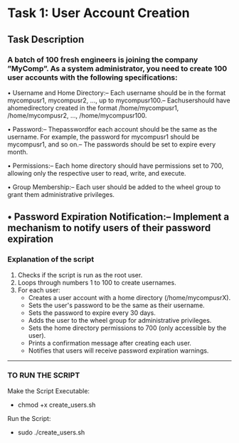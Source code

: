  # Task 1: User Account Creation
 
 ## Task Description
 
 ### A batch of 100 fresh engineers is joining the company ”MyComp”. As a system administrator, you need to create 100 user accounts with the following specifications:
 
 • Username and Home Directory:– Each username should be in the format mycompusr1, mycompusr2, ..., up to mycompusr100.– Eachusershould have ahomedirectory created in the format /home/mycompusr1, /home/mycompusr2,
 ..., /home/mycompusr100.
 
 • Password:– Thepasswordfor each account should be the same as the username. For example, the password
 for mycompusr1 should be mycompusr1, and so on.– The passwords should be set to expire every month.
 
 • Permissions:– Each home directory should have permissions set to 700, allowing only the respective user to
 read, write, and execute.
 
 • Group Membership:– Each user should be added to the wheel group to grant them administrative privileges.
 
 • Password Expiration Notification:– Implement a mechanism to notify users of their password expiration
------------------------------------------------------------------------------------------------------------------------------------

 ### Explanation of the script

1. Checks if the script is run as the root user.
2. Loops through numbers 1 to 100 to create usernames.
3. For each user:
   - Creates a user account with a home directory (/home/mycompusrX).
   - Sets the user's password to be the same as their username.
   - Sets the password to expire every 30 days.
   - Adds the user to the wheel group for administrative privileges.
   - Sets the home directory permissions to 700 (only accessible by the user).
   - Prints a confirmation message after creating each user.
   - Notifies that users will receive password expiration warnings.
  
------------------------------------------------------------------------------------------------------------------------------------

### TO RUN THE SCRIPT 

Make the Script Executable:
  - chmod +x create_users.sh

Run the Script:
  - sudo ./create_users.sh
